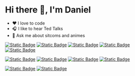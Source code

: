   # Hi there 👋, I'm Daniel 
  
- ❤ I love to code 
- 🎧 I like to hear Ted Talks
- 💬 Ask me about sitcoms and animes

<!-- languages -->
[![Static Badge](https://img.shields.io/badge/javascript-blueviolet?logo=javascript&logoColor=white)](https://developer.mozilla.org/pt-BR/docs/Web/JavaScript)
[![Static Badge](https://img.shields.io/badge/typescript-blueviolet?logo=Typescript&logoColor=white)]([https://elixir-lang.org/](https://www.typescriptlang.org/))
[![Static Badge](https://img.shields.io/badge/-blueviolet?logo=PHP&logoColor=white)](https://www.php.net/)
[![Static Badge](https://img.shields.io/badge/Java-blueviolet)](https://www.java.com/pt-BR/)
[![Static Badge](https://img.shields.io/badge/c%23-blueviolet?style=for-the-badge&logo=csharp&logoColor=white)](https://learn.microsoft.com/pt-br/dotnet/csharp/)

<!-- frameworks -->
[![Static Badge](https://img.shields.io/badge/next.js-blueviolet?logo=next.js)](https://nextjs.org/)
[![Static Badge](https://img.shields.io/badge/react-blueviolet?logo=react)](https://react.dev/)
[![Static Badge](https://img.shields.io/badge/-.NET%208.0-blueviolet)](https://dotnet.microsoft.com/pt-br/)
[![Static Badge](https://img.shields.io/badge/-jest-blueviolet?style=for-the-badge&logo=jest&logoColor=white)](https://jestjs.io/pt-BR/)



<!-- databases -->
[![Static Badge](https://img.shields.io/badge/mysql-blueviolet?logo=mysql&logoColor=white)](https://www.mysql.com/)
[![Static Badge](https://img.shields.io/badge/postgres-blueviolet?style=for-the-badge&logo=postgresql&logoColor=white)](https://www.postgresql.org/)

